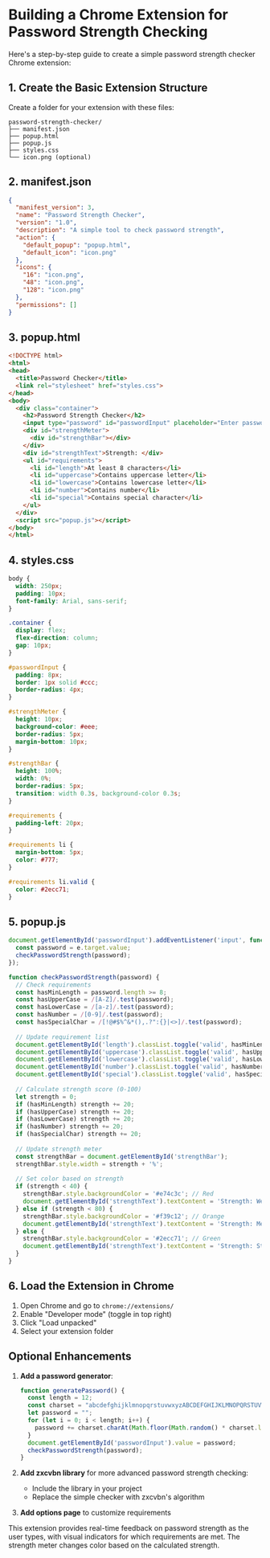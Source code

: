 # Building a Chrome Extension for Password Strength Checking

Here's a step-by-step guide to create a simple password strength checker Chrome extension:

## 1. Create the Basic Extension Structure

Create a folder for your extension with these files:

```
password-strength-checker/
├── manifest.json
├── popup.html
├── popup.js
├── styles.css
└── icon.png (optional)
```

## 2. manifest.json

```json
{
  "manifest_version": 3,
  "name": "Password Strength Checker",
  "version": "1.0",
  "description": "A simple tool to check password strength",
  "action": {
    "default_popup": "popup.html",
    "default_icon": "icon.png"
  },
  "icons": {
    "16": "icon.png",
    "48": "icon.png",
    "128": "icon.png"
  },
  "permissions": []
}
```

## 3. popup.html

```html
<!DOCTYPE html>
<html>
<head>
  <title>Password Checker</title>
  <link rel="stylesheet" href="styles.css">
</head>
<body>
  <div class="container">
    <h2>Password Strength Checker</h2>
    <input type="password" id="passwordInput" placeholder="Enter password">
    <div id="strengthMeter">
      <div id="strengthBar"></div>
    </div>
    <div id="strengthText">Strength: </div>
    <ul id="requirements">
      <li id="length">At least 8 characters</li>
      <li id="uppercase">Contains uppercase letter</li>
      <li id="lowercase">Contains lowercase letter</li>
      <li id="number">Contains number</li>
      <li id="special">Contains special character</li>
    </ul>
  </div>
  <script src="popup.js"></script>
</body>
</html>
```

## 4. styles.css

```css
body {
  width: 250px;
  padding: 10px;
  font-family: Arial, sans-serif;
}

.container {
  display: flex;
  flex-direction: column;
  gap: 10px;
}

#passwordInput {
  padding: 8px;
  border: 1px solid #ccc;
  border-radius: 4px;
}

#strengthMeter {
  height: 10px;
  background-color: #eee;
  border-radius: 5px;
  margin-bottom: 10px;
}

#strengthBar {
  height: 100%;
  width: 0%;
  border-radius: 5px;
  transition: width 0.3s, background-color 0.3s;
}

#requirements {
  padding-left: 20px;
}

#requirements li {
  margin-bottom: 5px;
  color: #777;
}

#requirements li.valid {
  color: #2ecc71;
}
```

## 5. popup.js

```javascript
document.getElementById('passwordInput').addEventListener('input', function(e) {
  const password = e.target.value;
  checkPasswordStrength(password);
});

function checkPasswordStrength(password) {
  // Check requirements
  const hasMinLength = password.length >= 8;
  const hasUpperCase = /[A-Z]/.test(password);
  const hasLowerCase = /[a-z]/.test(password);
  const hasNumber = /[0-9]/.test(password);
  const hasSpecialChar = /[!@#$%^&*(),.?":{}|<>]/.test(password);
  
  // Update requirement list
  document.getElementById('length').classList.toggle('valid', hasMinLength);
  document.getElementById('uppercase').classList.toggle('valid', hasUpperCase);
  document.getElementById('lowercase').classList.toggle('valid', hasLowerCase);
  document.getElementById('number').classList.toggle('valid', hasNumber);
  document.getElementById('special').classList.toggle('valid', hasSpecialChar);
  
  // Calculate strength score (0-100)
  let strength = 0;
  if (hasMinLength) strength += 20;
  if (hasUpperCase) strength += 20;
  if (hasLowerCase) strength += 20;
  if (hasNumber) strength += 20;
  if (hasSpecialChar) strength += 20;
  
  // Update strength meter
  const strengthBar = document.getElementById('strengthBar');
  strengthBar.style.width = strength + '%';
  
  // Set color based on strength
  if (strength < 40) {
    strengthBar.style.backgroundColor = '#e74c3c'; // Red
    document.getElementById('strengthText').textContent = 'Strength: Weak';
  } else if (strength < 80) {
    strengthBar.style.backgroundColor = '#f39c12'; // Orange
    document.getElementById('strengthText').textContent = 'Strength: Medium';
  } else {
    strengthBar.style.backgroundColor = '#2ecc71'; // Green
    document.getElementById('strengthText').textContent = 'Strength: Strong';
  }
}
```

## 6. Load the Extension in Chrome

1. Open Chrome and go to `chrome://extensions/`
2. Enable "Developer mode" (toggle in top right)
3. Click "Load unpacked"
4. Select your extension folder

## Optional Enhancements

1. **Add a password generator**:
   ```javascript
   function generatePassword() {
     const length = 12;
     const charset = "abcdefghijklmnopqrstuvwxyzABCDEFGHIJKLMNOPQRSTUVWXYZ0123456789!@#$%^&*()";
     let password = "";
     for (let i = 0; i < length; i++) {
       password += charset.charAt(Math.floor(Math.random() * charset.length));
     }
     document.getElementById('passwordInput').value = password;
     checkPasswordStrength(password);
   }
   ```

2. **Add zxcvbn library** for more advanced password strength checking:
   - Include the library in your project
   - Replace the simple checker with zxcvbn's algorithm

3. **Add options page** to customize requirements

This extension provides real-time feedback on password strength as the user types, with visual indicators for which requirements are met. The strength meter changes color based on the calculated strength.